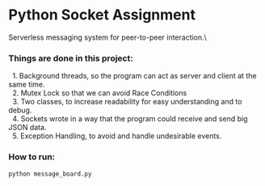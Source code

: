 # Python Socket Assignment
Serverless messaging system for peer-to-peer interaction.\

### Things are done in this project:
  1. Background threads, so the program can act as server and client at the same time.\
  2. Mutex Lock so that we can avoid Race Conditions\
  3. Two classes, to increase readability for easy understanding and to debug.\
  4. Sockets wrote in a way that the program could receive and send big JSON data.\
  5. Exception Handling, to avoid and handle undesirable events.

### How to run:
  `python message_board.py`
